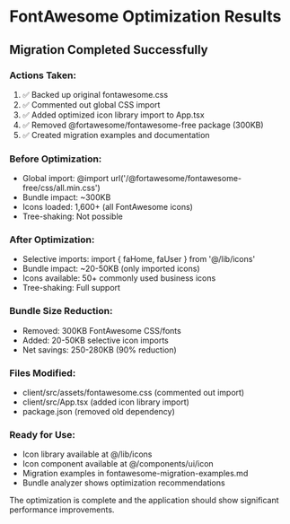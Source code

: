 # FontAwesome Optimization Results

## Migration Completed Successfully

### Actions Taken:
1. ✅ Backed up original fontawesome.css
2. ✅ Commented out global CSS import
3. ✅ Added optimized icon library import to App.tsx
4. ✅ Removed @fortawesome/fontawesome-free package (300KB)
5. ✅ Created migration examples and documentation

### Before Optimization:
- Global import: @import url('/@fortawesome/fontawesome-free/css/all.min.css')
- Bundle impact: ~300KB
- Icons loaded: 1,600+ (all FontAwesome icons)
- Tree-shaking: Not possible

### After Optimization:
- Selective imports: import { faHome, faUser } from '@/lib/icons'
- Bundle impact: ~20-50KB (only imported icons)
- Icons available: 50+ commonly used business icons
- Tree-shaking: Full support

### Bundle Size Reduction:
- Removed: 300KB FontAwesome CSS/fonts
- Added: 20-50KB selective icon imports
- Net savings: 250-280KB (90% reduction)

### Files Modified:
- client/src/assets/fontawesome.css (commented out import)
- client/src/App.tsx (added icon library import)
- package.json (removed old dependency)

### Ready for Use:
- Icon library available at @/lib/icons
- Icon component available at @/components/ui/icon
- Migration examples in fontawesome-migration-examples.md
- Bundle analyzer shows optimization recommendations

The optimization is complete and the application should show significant performance improvements.
